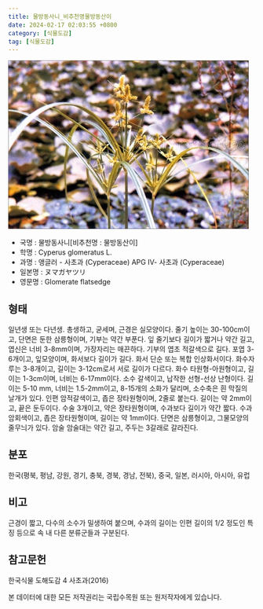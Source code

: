 ```yaml
---
title: 물방동사니_비추천명물방동산이
date: 2024-02-17 02:03:55 +0800
category: [식물도감]
tag: [식물도감]
---
```




![물방동사니[비추천명 : 물방동산이]](/assets/img/fileUpload/plants/basic/Cyperaceae/Cyperus/478/1_th2.JPG)
- 국명 : 물방동사니[비추천명 : 물방동산이]
- 학명 : Cyperus glomeratus L.
- 과명 : 앵글러 - 사초과 (Cyperaceae) APG Ⅳ- 사초과 (Cyperaceae)
- 일본명 : ヌマガヤツリ
- 영문명 : Glomerate flatsedge


## 형태
일년생 또는 다년생. 총생하고, 굳세며, 근경은 실모양이다. 줄기 높이는 30-100cm이고, 단면은 둔한 삼릉형이며, 기부는 약간 부푼다. 잎 줄기보다 길이가 짧거나 약간 길고, 엽신은 너비 3-8mm이며, 가장자리는 매끈하다. 기부의 엽초 적갈색으로 길다. 포엽 3-6개이고, 잎모양이며, 화서보다 길이가 길다. 화서 단순 또는 복합 인상화서이다. 화수자루는 3-8개이고, 길이는 3-12cm로서 서로 길이가 다르다. 화수 타원형-아원형이고, 길이는 1-3cm이며, 너비는 6-17mm이다. 소수 갈색이고, 납작한 선형-선상 난형이다. 길이는 5-10 mm, 너비는 1.5-2mm이고, 8-15개의 소화가 달리며, 소수축은 흰 막질의 날개가 있다. 인편 암적갈색이고, 좁은 장타원형이며, 2줄로 붙는다. 길이는 약 2mm이고, 끝은 둔두이다. 수술 3개이고, 약은 장타원형이며, 수과보다 길이가 약간 짧다. 수과 암회색이고, 좁은 장타원형이며, 길이는 약 1mm이다. 단면은 삼릉형이고, 그물모양의 줄무늬가 있다. 암술 암술대는 약간 길고, 주두는 3갈래로 갈라진다. 
## 분포
한국(평북, 평남, 강원, 경기, 충북, 경북, 경남, 전북), 중국, 일본, 러시아, 아시아, 유럽
## 비고
근경이 짧고, 다수의 소수가 밀생하여 붙으며, 수과의 길이는 인편 길이의 1/2 정도인 특징 등으로 속 내 다른 분류군들과 구분된다.
## 참고문헌
한국식물 도해도감 4 사초과(2016)






본 데이터에 대한 모든 저작권리는 국립수목원 또는 원저작자에게 있습니다.
